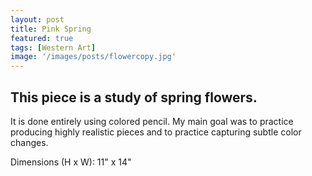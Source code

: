 ```yaml
---
layout: post
title: Pink Spring
featured: true
tags: [Western Art]
image: '/images/posts/flowercopy.jpg'
---
```


## This piece is a study of spring flowers.

It is done entirely using colored pencil. My main goal was to practice producing highly realistic pieces and to practice capturing subtle color changes.

Dimensions (H x W): 11" x 14"

